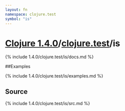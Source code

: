 ```yaml
---
layout: fn
namespace: clojure.test
symbol: "is"
---
```


# [Clojure 1.4.0](../../)/[clojure.test](../)/is

{% include 1.4.0/clojure.test/is/docs.md %}

##Examples

{% include 1.4.0/clojure.test/is/examples.md %}
## Source
{% include 1.4.0/clojure.test/is/src.md %}

